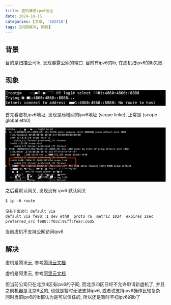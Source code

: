 ```yaml
---
title: 虚机请求ipv6地址
date: 2024-10-15
categories: [文章, '202410']
tags: [问题解决, 网络]
---
```


## 背景

目的是扫描公司lb, 发现暴露公网的端口. 目前有ipv6的lb, 在虚机扫ipv6的lb失败

## 现象

![访问不通](/commons/202410/2.png)


首先看虚机ipv6地址, 发现是局域网的ipv6地址 (scope linke), 正常是 (scope global eth0)

![ipv6地址](/commons/202410/3.png)


之后看默认网关, 发现没有 ipv6 默认网关

```shell 
$ ip -6 route 

没有下面这行 default via
default via fe80::1 dev eth0  proto ra  metric 1024  expires 2sec  preferred_src fe80::f03c:91ff:fea7:c6d5
```

当前虚机不支持公网访问ipv6


## 解决

虚机是腾讯云, 参考[腾讯云文档](https://cloud.tencent.com/document/product/1142/47665)

虚机是阿里云, 参考[阿里云文档](https://help.aliyun.com/zh/ipv6-gateway/getting-started/?spm=a2c4g.11186623.0.0.436a7b28bHsfgy)

但当前公司只在北京4区有ipv6的子网, 而北京四区已经不允许申请新虚机了, 并且之前机器是北京6区的, 也就是暂时无法支持ipv6, 或者说支持ipv6操作比较复杂
同时当前ipv6的lb都认为是可以信任的, 所以还是暂时不扫ipv6的lb了
